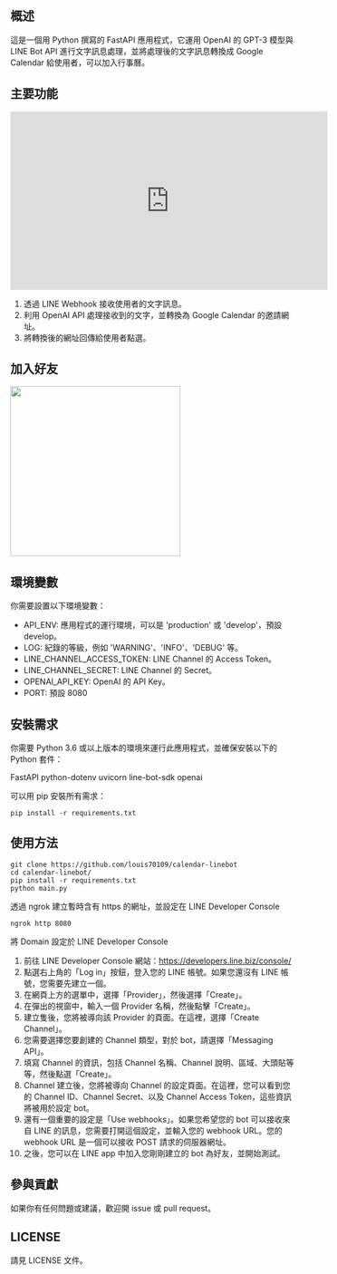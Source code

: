 ## 概述

這是一個用 Python 撰寫的 FastAPI 應用程式，它運用 OpenAI 的 GPT-3 模型與 LINE Bot API 進行文字訊息處理，並將處理後的文字訊息轉換成 Google Calendar 給使用者，可以加入行事曆。

## 主要功能

<iframe width="560" height="315" src="https://www.youtube.com/embed/5JTU15VtDAw" title="YouTube video player" frameborder="0" allow="accelerometer; autoplay; clipboard-write; encrypted-media; gyroscope; picture-in-picture; web-share" allowfullscreen></iframe>

1. 透過 LINE Webhook 接收使用者的文字訊息。
2. 利用 OpenAI API 處理接收到的文字，並轉換為 Google Calendar 的邀請網址。
3. 將轉換後的網址回傳給使用者點選。

## 加入好友

<img src="https://raw.githubusercontent.com/louis70109/calendar-linebot/main/screenshot/qrcode..jpeg" controls="controls" width="300" height="300">

## 環境變數

你需要設置以下環境變數：

- API_ENV: 應用程式的運行環境，可以是 'production' 或 'develop'，預設 develop。
- LOG: 紀錄的等級，例如 'WARNING'、'INFO'、'DEBUG' 等。
- LINE_CHANNEL_ACCESS_TOKEN: LINE Channel 的 Access Token。
- LINE_CHANNEL_SECRET: LINE Channel 的 Secret。
- OPENAI_API_KEY: OpenAI 的 API Key。
- PORT: 預設 8080

## 安裝需求

你需要 Python 3.6 或以上版本的環境來運行此應用程式，並確保安裝以下的 Python 套件：

FastAPI
python-dotenv
uvicorn
line-bot-sdk
openai

可以用 pip 安裝所有需求：

```
pip install -r requirements.txt
```

## 使用方法

```
git clone https://github.com/louis70109/calendar-linebot
cd calendar-linebot/
pip install -r requirements.txt
python main.py
```

透過 ngrok 建立暫時含有 https 的網址，並設定在 LINE Developer Console

```
ngrok http 8080
```

將 Domain 設定於 LINE Developer Console

1. 前往 LINE Developer Console 網站：https://developers.line.biz/console/
2. 點選右上角的「Log in」按鈕，登入您的 LINE 帳號。如果您還沒有 LINE 帳號，您需要先建立一個。
3. 在網頁上方的選單中，選擇「Provider」，然後選擇「Create」。
4. 在彈出的視窗中，輸入一個 Provider 名稱，然後點擊「Create」。
5. 建立隻後，您將被導向該 Provider 的頁面。在這裡，選擇「Create Channel」。
6. 您需要選擇您要創建的 Channel 類型，對於 bot，請選擇「Messaging API」。
7. 填寫 Channel 的資訊，包括 Channel 名稱、Channel 說明、區域、大頭貼等等，然後點選「Create」。
8. Channel 建立後，您將被導向 Channel 的設定頁面。在這裡，您可以看到您的 Channel ID、Channel Secret、以及 Channel Access Token，這些資訊將被用於設定 bot。
9. 還有一個重要的設定是「Use webhooks」。如果您希望您的 bot 可以接收來自 LINE 的訊息，您需要打開這個設定，並輸入您的 webhook URL。您的 webhook URL 是一個可以接收 POST 請求的伺服器網址。
10. 之後，您可以在 LINE app 中加入您剛剛建立的 bot 為好友，並開始測試。

## 參與貢獻

如果你有任何問題或建議，歡迎開 issue 或 pull request。

## LICENSE

請見 LICENSE 文件。
